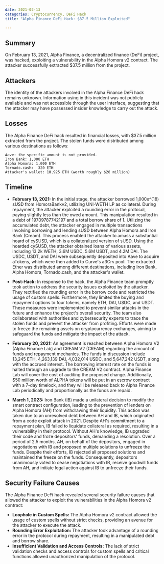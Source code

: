 ```yaml
---
date: 2021-02-13
categories: Cryptocurrency, DeFi Hack
title: "Alpha Finance DeFi Hack: $37.5 Million Exploited"

---
```


## Summary

On February 13, 2021, Alpha Finance, a decentralized finance (DeFi) project, was hacked, exploiting a vulnerability in the Alpha Homora v2 contract. The attacker successfully extracted $37.5 million from the project.

## Attackers

The identity of the attackers involved in the Alpha Finance DeFi hack remains unknown. Information using in this incident was not publicly available and was not accessible through the user interface, suggesting that the attacker may have possessed insider knowledge to carry out the attack.

## Losses

The Alpha Finance DeFi hack resulted in financial losses, with $37.5 million extracted from the project. The stolen funds were distributed among various destinations as follows:

    Aave: the specific amount is not provided.
    Iron Bank: 1,000 ETH
    Alpha Homora: 1,000 ETH
    Tornado.cash:  320 ETH 
    Attacker's wallet: 10,925 ETH (worth roughly $20 million)

## Timeline

- **February 13, 2021:** 
In the initial stage, the attacker borrowed 1,000e^(18) sUSD from HomoraBankv2, utilizing UNI-WETH LP as collateral. During repayment, the attacker exploited a rounding error in the protocol, paying slightly less than the owed amount. This manipulation resulted in a debt of 19709787742197 and a total borrow share of 1. Utilizing the accumulated debt, the attacker engaged in multiple transactions involving borrowing and lending sUSD between Alpha Homora and Iron Bank (Cream). This process enabled the attacker to amass a substantial hoard of cySUSD, which is a collateralized version of sUSD. Using the hoarded cySUSD, the attacker obtained loans of various assets, including 13.2k WETH, 3.6M USDC, 5.6M USDT, and 4.2M DAI. The USDC, USDT, and DAI were subsequently deposited into Aave to acquire aTokens, which were then added to Curve's a3Crv pool. The extracted Ether was distributed among different destinations, including Iron Bank, Alpha Homora, Tornado.cash, and the attacker's wallet.

- **Post-Hack:** 
In response to the hack, the Alpha Finance team promptly took action to address the security issues exploited by the attacker. They rectified the rounding error in the borrow code and restricted the usage of custom spells. Furthermore, they limited the buying and repayment options to four tokens, namely ETH, DAI, USDC, and USDT. These measures were implemented to prevent similar attacks in the future and enhance the project's overall security.
The team also collaborated with authorities and cybersecurity experts to trace the stolen funds and prevent the attacker from profiting. Efforts were made to freeze the remaining assets on cryptocurrency exchanges, aiming to safeguard the funds and mitigate the impact of the attack.

- **February 20, 2021:**
An agreement is reached between Alpha Homora V2 (Alpha Finance Lab) and CREAM V2 (CREAM) regarding the amount of funds and repayment mechanics. The funds in discussion include 13,245 ETH, 4,263,139 DAI, 4,032,014 USDC, and 5,647,242 USDT, along with the accrued interest. The borrowing interest rate on the funds is halted through an upgrade to the CREAM V2 contract. Alpha Finance Lab will cover the cost of auditing the proposed change. Additionally, $50 million worth of ALPHA tokens will be put in an escrow contract with a 7-day timelock, and they will be released back to Alpha Finance Lab periodically and proportionally as the funds are repaid.

- **March 1, 2023:** 
Iron Bank (IB) made a unilateral decision to modify the smart contract configuration, leading to the prevention of lenders on Alpha Homora (AH) from withdrawing their liquidity. This action was taken due to an unresolved debt between AH and IB, which originated from a code exploit attack in 2021. Despite AH's commitment to a repayment plan, IB failed to liquidate collateral as required, resulting in a vulnerability in their protocol. Without AH's knowledge, IB upgraded their code and froze depositors' funds, demanding a resolution.
Over a period of 2.5 months, AH, on behalf of the depositors, engaged in negotiations with IB and proposed multiple solutions to unfreeze the funds. Despite their efforts, IB rejected all proposed solutions and maintained the freeze on the funds. Consequently, depositors unanimously voted to cease negotiations with IB, receive goodwill funds from AH, and initiate legal action against IB to unfreeze their funds.


## Security Failure Causes

The Alpha Finance DeFi hack revealed several security failure causes that allowed the attacker to exploit the vulnerabilities in the Alpha Homora v2 contract:

- **Loophole in Custom Spells:** The Alpha Homora v2 contract allowed the usage of custom spells without strict checks, providing an avenue for the attacker to execute the attack.
- **Rounding Error Exploitation:** The attacker took advantage of a rounding error in the protocol during repayment, resulting in a manipulated debt and borrow share.
- **Insufficient Validation and Access Controls:** The lack of strict validation checks and access controls for custom spells and critical functions allowed unauthorized manipulation of the protocol.


